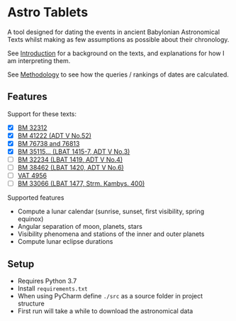 # Astro Tablets

A tool designed for dating the events in ancient Babylonian Astronomical Texts
whilst making as few assumptions as possible about their chronology. 

See [Introduction](./documents/texts.md) for a background on the texts, and explanations for
how I am interpreting them.

See [Methodology](./documents/methodology.md) to see how the queries / rankings of dates
are calculated.

## Features

Support for these texts:
- [X] [BM 32312](./documents/bm32312.md)
- [X] [BM 41222 (ADT V No.52)](documents/bm41222.md)
- [X] [BM 76738 and 76813](./documents/bm76738_76813.md)
- [X] [BM 35115... (LBAT 1415-7, ADT V No.3)](documents/bm35115_35789_45640.md)
- [ ] [BM 32234 (LBAT 1419, ADT V No.4)](documents/bm32234.md)
- [ ] [BM 38462 (LBAT 1420, ADT V No.6)](documents/bm38462.md)
- [ ] [VAT 4956](./documents/vat4956.md)
- [ ] [BM 33066 (LBAT 1477, Strm. Kambys. 400)](./documents/bm33066.md)

Supported features
- Compute a lunar calendar (sunrise, sunset, first visibility, spring equinox)
- Angular separation of moon, planets, stars
- Visibility phenomena and stations of the inner and outer planets
- Compute lunar eclipse durations

## Setup

- Requires Python 3.7
- Install `requirements.txt`
- When using PyCharm define `./src` as a source folder in project structure
- First run will take a while to download the astronomical data

